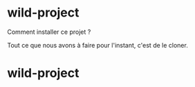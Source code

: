 # wild-project

Comment installer ce projet ?

Tout ce que nous avons à faire pour l'instant, c'est de le cloner.

# wild-project
